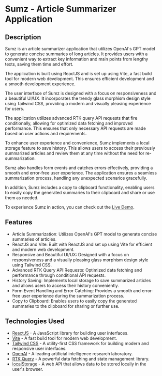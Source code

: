 # Sumz - Article Summarizer Application

## Description

Sumz is an article summarizer application that utilizes OpenAI's GPT model to generate concise summaries of long articles. It provides users with a convenient way to extract key information and main points from lengthy texts, saving them time and effort.

The application is built using ReactJS and is set up using Vite, a fast build tool for modern web development. This ensures efficient development and a smooth development experience.

The user interface of Sumz is designed with a focus on responsiveness and a beautiful UI/UX. It incorporates the trendy glass morphism design style using Tailwind CSS, providing a modern and visually pleasing experience for users.

The application utilizes advanced RTK query API requests that fire conditionally, allowing for optimized data fetching and improved performance. This ensures that only necessary API requests are made based on user actions and requirements.

To enhance user experience and convenience, Sumz implements a local storage feature to save history. This allows users to access their previously summarized articles and review them at any time without the need for re-summarization.

Sumz also handles form events and catches errors effectively, providing a smooth and error-free user experience. The application ensures a seamless summarization process, handling any unexpected scenarios gracefully.

In addition, Sumz includes a copy to clipboard functionality, enabling users to easily copy the generated summaries to their clipboard and share or use them as needed.

To experience Sumz in action, you can check out the [Live Demo](https://644f14c379d55236742bd49b--coruscating-flan-c81fae.netlify.app).

## Features

- Article Summarization: Utilizes OpenAI's GPT model to generate concise summaries of articles.
- ReactJS and Vite: Built with ReactJS and set up using Vite for efficient and modern web development.
- Responsive and Beautiful UI/UX: Designed with a focus on responsiveness and a visually pleasing glass morphism design style using Tailwind CSS.
- Advanced RTK Query API Requests: Optimized data fetching and performance through conditional API requests.
- History Saving: Implements local storage to save summarized articles and allows users to access their history conveniently.
- Form Event Handling and Error Catching: Provides a smooth and error-free user experience during the summarization process.
- Copy to Clipboard: Enables users to easily copy the generated summaries to the clipboard for sharing or further use.

## Technologies Used

- [ReactJS](https://reactjs.org/) - A JavaScript library for building user interfaces.
- [Vite](https://vitejs.dev/) - A fast build tool for modern web development.
- [Tailwind CSS](https://tailwindcss.com/) - A utility-first CSS framework for building modern and responsive user interfaces.
- [OpenAI](https://openai.com/) - A leading artificial intelligence research laboratory.
- [RTK Query](https://redux-toolkit.js.org/rtk-query/overview) - A powerful data fetching and state management library.
- [localStorage](https://developer.mozilla.org/en-US/docs/Web/API/Window/localStorage) - A web API that allows data to be stored locally in the user's browser.


